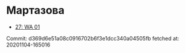 # Мартазова
- [27: WA 01](27.md)

Commit: d369d6e51a08c0916702b6f3e1dcc340a04505fb
 fetched at: 20201104-165016
